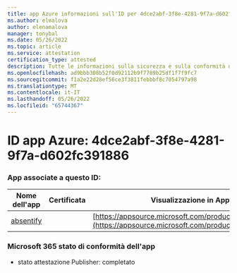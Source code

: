```yaml
---
title: app Azure informazioni sull'ID per 4dce2abf-3f8e-4281-9f7a-d602fc391886
ms.author: elmalova
author: elenamalova
manager: tonybal
ms.date: 05/26/2022
ms.topic: article
ms.service: attestation
certification_type: attested
description: Tutte le informazioni sulla sicurezza e sulla conformità disponibili per 4dce2abf-3f8e-4281-9f7a-d602fc391886.
ms.openlocfilehash: ad9bbb308b52f0d92112b9f7789b25df1f7f9fc7
ms.sourcegitcommit: f1a2e22d28ef56ce3f3811febbbf8c7054797a98
ms.translationtype: MT
ms.contentlocale: it-IT
ms.lasthandoff: 05/26/2022
ms.locfileid: "65744367"
---
```

# <a name="azure-app-id-4dce2abf-3f8e-4281-9f7a-d602fc391886"></a>ID app Azure: 4dce2abf-3f8e-4281-9f7a-d602fc391886


### <a name="apps-associated-with-this-id"></a>App associate a questo ID:
| **Nome dell'app** | **Certificata** | **Visualizzazione in AppSource** |
|--------------|---------------|-----------------------|
| [absentify](../forward/WA200003833.md) |  | [https://appsource.microsoft.com/product/office/WA200003833](https://appsource.microsoft.com/product/office/WA200003833) |

### <a name="microsoft-365-app-compliance-status"></a>Microsoft 365 stato di conformità dell'app
- stato attestazione Publisher: completato
